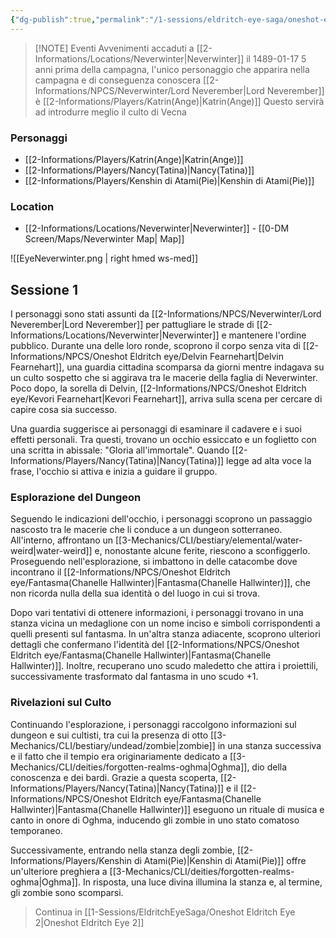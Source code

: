 ```yaml
---
{"dg-publish":true,"permalink":"/1-sessions/eldritch-eye-saga/oneshot-eldritch-eye-1/","noteIcon":""}
---
```



> [!NOTE] Eventi
> Avvenimenti accaduti a [[2-Informations/Locations/Neverwinter\|Neverwinter]] il 1489-01-17
> 5 anni prima della campagna, l'unico personaggio che apparira nella campagna e di conseguenza conoscera [[2-Informations/NPCS/Neverwinter/Lord Neverember\|Lord Neverember]] è [[2-Informations/Players/Katrin(Ange)\|Katrin(Ange)]]
> Questo servirà ad introdurre meglio il culto di Vecna

### Personaggi
- [[2-Informations/Players/Katrin(Ange)\|Katrin(Ange)]]
- [[2-Informations/Players/Nancy(Tatina)\|Nancy(Tatina)]]
- [[2-Informations/Players/Kenshin di Atami(Pie)\|Kenshin di Atami(Pie)]]

### Location
- [[2-Informations/Locations/Neverwinter\|Neverwinter]] - [[0-DM Screen/Maps/Neverwinter Map\| Map]]

![[EyeNeverwinter.png \| right hmed ws-med]]

## Sessione 1

I personaggi sono stati assunti da [[2-Informations/NPCS/Neverwinter/Lord Neverember\|Lord Neverember]] per pattugliare le strade di [[2-Informations/Locations/Neverwinter\|Neverwinter]] e mantenere l'ordine pubblico. Durante una delle loro ronde, scoprono il corpo senza vita di [[2-Informations/NPCS/Oneshot Eldritch eye/Delvin Fearnehart\|Delvin Fearnehart]], una guardia cittadina scomparsa da giorni mentre indagava su un culto sospetto che si aggirava tra le macerie della faglia di Neverwinter. Poco dopo, la sorella di Delvin, [[2-Informations/NPCS/Oneshot Eldritch eye/Kevori Fearnehart\|Kevori Fearnehart]], arriva sulla scena per cercare di capire cosa sia successo.

Una guardia suggerisce ai personaggi di esaminare il cadavere e i suoi effetti personali. Tra questi, trovano un occhio essiccato e un foglietto con una scritta in abissale: "Gloria all'immortale". Quando [[2-Informations/Players/Nancy(Tatina)\|Nancy(Tatina)]] legge ad alta voce la frase, l'occhio si attiva e inizia a guidare il gruppo.

### Esplorazione del Dungeon

Seguendo le indicazioni dell'occhio, i personaggi scoprono un passaggio nascosto tra le macerie che li conduce a un dungeon sotterraneo. All'interno, affrontano un [[3-Mechanics/CLI/bestiary/elemental/water-weird\|water-weird]] e, nonostante alcune ferite, riescono a sconfiggerlo. Proseguendo nell'esplorazione, si imbattono in delle catacombe dove incontrano il [[2-Informations/NPCS/Oneshot Eldritch eye/Fantasma(Chanelle Hallwinter)\|Fantasma(Chanelle Hallwinter)]], che non ricorda nulla della sua identità o del luogo in cui si trova.

Dopo vari tentativi di ottenere informazioni, i personaggi trovano in una stanza vicina un medaglione con un nome inciso e simboli corrispondenti a quelli presenti sul fantasma. In un'altra stanza adiacente, scoprono ulteriori dettagli che confermano l'identità del [[2-Informations/NPCS/Oneshot Eldritch eye/Fantasma(Chanelle Hallwinter)\|Fantasma(Chanelle Hallwinter)]]. Inoltre, recuperano uno scudo maledetto che attira i proiettili, successivamente trasformato dal fantasma in uno scudo +1.

### Rivelazioni sul Culto

Continuando l'esplorazione, i personaggi raccolgono informazioni sul dungeon e sui cultisti, tra cui la presenza di otto [[3-Mechanics/CLI/bestiary/undead/zombie\|zombie]] in una stanza successiva e il fatto che il tempio era originariamente dedicato a [[3-Mechanics/CLI/deities/forgotten-realms-oghma\|Oghma]], dio della conoscenza e dei bardi. Grazie a questa scoperta, [[2-Informations/Players/Nancy(Tatina)\|Nancy(Tatina)]] e il [[2-Informations/NPCS/Oneshot Eldritch eye/Fantasma(Chanelle Hallwinter)\|Fantasma(Chanelle Hallwinter)]] eseguono un rituale di musica e canto in onore di Oghma, inducendo gli zombie in uno stato comatoso temporaneo.

Successivamente, entrando nella stanza degli zombie, [[2-Informations/Players/Kenshin di Atami(Pie)\|Kenshin di Atami(Pie)]] offre un'ulteriore preghiera a [[3-Mechanics/CLI/deities/forgotten-realms-oghma\|Oghma]]. In risposta, una luce divina illumina la stanza e, al termine, gli zombie sono scomparsi.

> Continua in [[1-Sessions/EldritchEyeSaga/Oneshot Eldritch Eye 2\|Oneshot Eldritch Eye 2]]